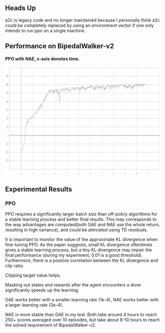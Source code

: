 ## Heads Up

a2c is legacy code and no longer maintained because I personally think a2c could be completely replaced by using an environment vector if one only intends to run ppo on a single machine.

## Performance on BipedalWalker-v2

#### PPO with NAE, x-axis denotes time.
<p align="center">
<img src="/results/ppo/time.png" alt="average score in tensorboard" height="350">
</p>

## Experimental Results 

### PPO

PPO requires a significantly larger batch size than off-policy algorithms for a stable learning process and better final results. This may corresponds to the way advantages are computed(both GAE and NAE use the whole return, resulting in high variance), and could be alleviated using TD residuals.

It is important to monitor the value of the approximate KL divergence when fine-tuning PPO. As the paper suggests, small KL divergence oftentimes gives a stable learning process, but a tiny KL divergence may impair the final performance (during my experiment, 0.01 is a good threshold). Furthermore, there is a positive correlation between the KL divergence and clip ratio.

Clipping target value helps.

Masking out states and rewards after the agent encounters a done significantly speeds up the learning.

GAE works better with a smaller learning rate (1e-4), NAE works better with a larger learning rate (3e-4).

NAE is more stable than GAE in my test. Both take around 4 hours to reach 250+ scores averaged over 10 episodes, but take about 8-10 hours to reach the solved requirement of BipedalWalker-v2.
